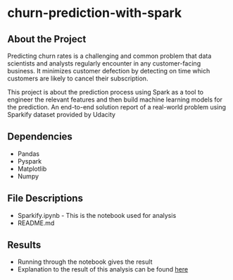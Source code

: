 # churn-prediction-with-spark

## About the Project
Predicting churn rates is a challenging and common problem that data scientists and analysts regularly encounter in any customer-facing business. It minimizes customer defection by detecting on time which customers are likely to cancel their subscription. 

This project is about the prediction process using Spark as a tool to engineer the relevant features and then build machine learning models for the prediction. An end-to-end solution report of a real-world problem using Sparkify dataset provided by Udacity

## Dependencies 
  - Pandas
  - Pyspark
  - Matplotlib
  - Numpy

## File Descriptions 
  - Sparkify.ipynb - This is the notebook used for analysis 
  - README.md

## Results
  - Running through the notebook gives the result
  - Explanation to the result of this analysis can be found [here](https://medium.com/@Ifyokoh/customer-churn-prediction-using-spark-c11df4dae7ca)
